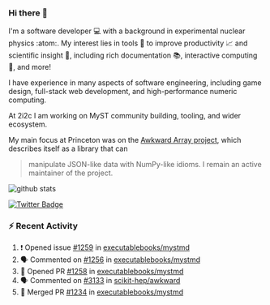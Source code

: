 ### Hi there 👋 

I'm a software developer 💻 with a background in experimental nuclear physics :atom:. My interest lies in tools :wrench: to improve productivity :chart_with_upwards_trend: and scientific insight :telescope:, including rich documentation 📚, interactive computing 🧮, and more! 

I have experience in many aspects of software engineering, including game design, full-stack web development, and high-performance numeric computing. 

At 2i2c I am working on MyST community building, tooling, and wider ecosystem. 

My main focus at Princeton was on the [Awkward Array project](awkward-array.org/), which describes itself as a library that can 
> manipulate JSON-like data with NumPy-like idioms. I remain an active maintainer of the project. 

![github stats](https://github-readme-stats.vercel.app/api?username=agoose77&show_icons=true&hide_rank=true&hide_title=true&bg_color=30,e76445,904e95&text_color=efe3ec&icon_color=efe3ec)
<!--
**agoose77/agoose77** is a ✨ _special_ ✨ repository because its `README.md` (this file) appears on your GitHub profile.

Here are some ideas to get you started:

- 🔭 I’m currently working on ...
- 🌱 I’m currently learning ...
- 👯 I’m looking to collaborate on ...
- 🤔 I’m looking for help with ...
- 💬 Ask me about ...
- 📫 How to reach me: ...
- 😄 Pronouns: ...
- ⚡ Fun fact: ...
-->

[![Twitter Badge](https://img.shields.io/twitter/follow/agoose77?style=flat-square&logo=Twitter&logoColor=white&color=cornflowerblue)](https://twitter.com/agoose77)

### :zap: Recent Activity

<!--START_SECTION:activity-->
1. ❗ Opened issue [#1259](https://github.com/executablebooks/mystmd/issues/1259) in [executablebooks/mystmd](https://github.com/executablebooks/mystmd)
2. 🗣 Commented on [#1256](https://github.com/executablebooks/mystmd/issues/1256#issuecomment-2137259898) in [executablebooks/mystmd](https://github.com/executablebooks/mystmd)
3. 💪 Opened PR [#1258](https://github.com/executablebooks/mystmd/pull/1258) in [executablebooks/mystmd](https://github.com/executablebooks/mystmd)
4. 🗣 Commented on [#3133](https://github.com/scikit-hep/awkward/issues/3133#issuecomment-2136150736) in [scikit-hep/awkward](https://github.com/scikit-hep/awkward)
5. 🎉 Merged PR [#1234](https://github.com/executablebooks/mystmd/pull/1234) in [executablebooks/mystmd](https://github.com/executablebooks/mystmd)
<!--END_SECTION:activity-->
